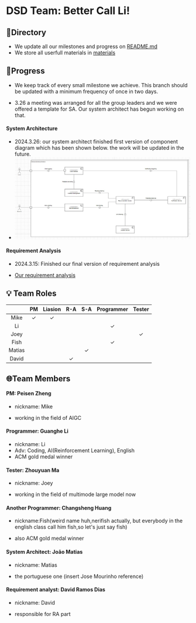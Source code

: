 # DSD Team: Better Call Li!

## 📒Directory

- We update all our milestones and progress on [README.md](./README.md) 
- We store all userfull materials in [materials](./materials) 





## 🚩Progress

- We keep track of every small milestone we achieve. This branch should be updated with a minimum frequency of once in two days. 

- 3.26 a meeting was arranged for all the group leaders and we were offered a template for SA. Our system architect has begun working on that.


#### System Architecture
 - 2024.3.26: our system architect finished first version of component diagram which has been shown below. the work will be updated in the future.
 - ![componentDiagram](pics/componentdia.png)


#### Requirement Analysis

- 2024.3.15: Finished our final version of requirement analysis

- [Our requirement analysis](./req-analysis/req_doc.md) 



## 💡 Team Roles

|        |      PM      |   Liasion    |     R-A      |     S-A      |  Programmer  |    Tester    |
| :----: | :----------: | :----------: | :----------: | :----------: | :----------: | :----------: |
|  Mike  | $\checkmark$ | $\checkmark$ |              |              |              |              |
|   Li   |              |              |              |              | $\checkmark$ |              |
|  Joey  |              |              |              |              |              | $\checkmark$ |
|  Fish  |              |              |              |              | $\checkmark$ |              |
| Matias |              |              |              | $\checkmark$ |              |              |
| David  |              |              | $\checkmark$ |              |              |              |







## 🌐Team Members

#### PM: Peisen Zheng
- nickname: Mike

- working in the field of AIGC

#### Programmer: Guanghe Li 

- nickname: Li
- Adv: Coding, AI(Reinforcement Learning), English
- ACM gold medal winner


#### Tester: Zhouyuan Ma
- nickname: Joey

- working in the field of multimode large model now


#### Another Programmer: Changsheng Huang
- nickname:Fish(weird name huh,nerifish actually, but everybody in the english class call him fish,so let's just say fish)

- also ACM gold medal winner

#### System Architect: João Matias
- nickname: Matias

- the portuguese one (insert Jose Mourinho reference)

#### Requirement analyst: David Ramos Dias
- nickname: David

- responsible for RA part
